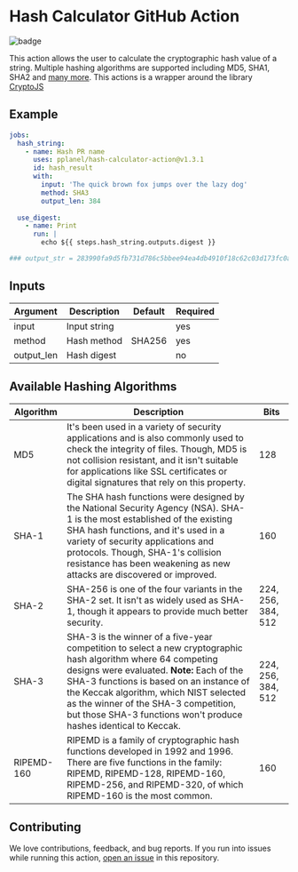 # Hash Calculator GitHub Action
![badge](https://github.com/pplanel/hash-string-action/actions/workflows/test.yml/badge.svg)

This action allows the user to calculate the cryptographic hash value of a string. Multiple hashing algorithms are supported including MD5, SHA1, SHA2 and [many more]().
This actions is a wrapper around the library [CryptoJS](https://cryptojs.gitbook.io/docs/)


## Example
```yaml
jobs:
  hash_string:
    - name: Hash PR name
      uses: pplanel/hash-calculator-action@v1.3.1
      id: hash_result
      with:
        input: 'The quick brown fox jumps over the lazy dog'
        method: SHA3
        output_len: 384 
  
  use_digest:
    - name: Print
      run: |
        echo ${{ steps.hash_string.outputs.digest }}

### output_str = 283990fa9d5fb731d786c5bbee94ea4db4910f18c62c03d173fc0a5e494422e8a0b3da7574dae7fa0baf005e504063b3
```

## Inputs
| Argument | Description | Default | Required |
|----------|-------------|---------|---------|
| input    | Input string |  | yes |
| method    | Hash method | SHA256 | yes | 
| output_len    | Hash digest |  | no | 


## Available Hashing Algorithms
| Algorithm | Description | Bits |
|----------|-------------|---------|
| MD5 | It's been used in a variety of security applications and is also commonly used to check the integrity of files. Though, MD5 is not collision resistant, and it isn't suitable for applications like SSL certificates or digital signatures that rely on this property. | 128 |
| SHA-1 | The SHA hash functions were designed by the National Security Agency (NSA). SHA-1 is the most established of the existing SHA hash functions, and it's used in a variety of security applications and protocols. Though, SHA-1's collision resistance has been weakening as new attacks are discovered or improved. | 160 |
| SHA-2 | SHA-256 is one of the four variants in the SHA-2 set. It isn't as widely used as SHA-1, though it appears to provide much better security. | 224, 256, 384, 512 |
| SHA-3 | SHA-3 is the winner of a five-year competition to select a new cryptographic hash algorithm where 64 competing designs were evaluated. **Note:** Each of the SHA-3 functions is based on an instance of the Keccak algorithm, which NIST selected as the winner of the SHA-3 competition, but those SHA-3 functions won't produce hashes identical to Keccak.| 224, 256, 384, 512 |
| RIPEMD-160 | RIPEMD is a family of cryptographic hash functions developed in 1992 and 1996. There are five functions in the family: RIPEMD, RIPEMD-128, RIPEMD-160, RIPEMD-256, and RIPEMD-320, of which RIPEMD-160 is the most common. | 160 |



## Contributing
We love contributions, feedback, and bug reports. If you run into issues while running this action, [open an issue](https://github.com/pplanle/hash-calculator-action/issues) in this repository.
